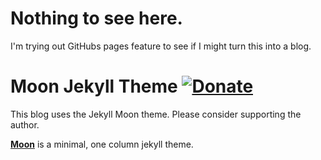 # Nothing to see here.
I'm trying out GitHubs pages feature to see if I might turn this into a blog.

# Moon Jekyll Theme [![Donate](https://img.shields.io/badge/paypal-donate-blue.svg)](https://www.paypal.me/taylantatli/0usd)  

This blog uses the Jekyll Moon theme. Please consider supporting the author.

**[Moon](https://taylantatli.github.io/Moon)** is a minimal, one column jekyll theme.
